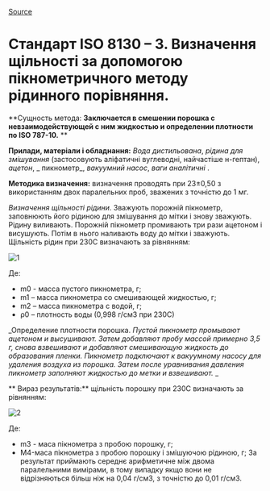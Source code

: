 [Source](http://vseokraskah.net/standart-iso-8130-3 "Permalink to Стандарт ISO 8130 – 3. Определение плотности с помощью пикнометрического метода жидкостного сравнения.")

# Стандарт ISO 8130 – 3. Визначення щільності за допомогою пікнометричного методу рідинного порівняння.

**Сущность метода: **Заключается в смешении порошка с невзаимодействующей с ним жидкостью и определении плотности по ISO 787-10.** **

**Прилади, матеріали і обладнання:** _Вода дистильована_, _рідина для змішування_ (застосовують аліфатичні вуглеводні, найчастіше н-гептан), _ацетон_, _ пикнометр_, _вакуумний насос_, _ваги аналітичні_ .

**Методика визначення:** визначення проводять при 23±0,50 з використанням двох паралельних проб, зважених з точністю до 1 мг.

_Визначення щільності рідини_.  Зважують порожній пікнометр, заповнюють його рідиною для змішування до мітки і знову зважують. Рідину виливають. Порожній пікнометр промивають три рази ацетоном і висушують. Потім в нього наливають воду до мітки і зважують.
Щільність рідин при 230С визначають за рівнянням:

![][1]

Де:

*  m0 - масса пустого пикнометра, г;
* m1 – масса пикнометра со смешивающей жидкостью, г; 
* m2 – масса пикнометра с водой, г;
* ρ0 – плотность воды (0,998 г/см3 при 230С)

_Определение плотности порошка. _Пустой пикнометр промывают ацетоном и высушивают. Затем добавляют пробу массой примерно 3,5 г, снова взвешивают и добавляют смешивающую жидкость до образования пленки. Пикнометр подключают к вакуумному насосу для удаления воздуха из порошка. Затем после уравнивания давления пикнометр заполняют жидкостью до метки и взвешивают._ _

** Вираз результатів:** щільність порошку при 230С визначають за рівнянням:

![][2]

Де:

*  m3 - маса пікнометра з пробою порошку, г;
* M4-маса пікнометра з пробою порошку і змішуючою рідиною, г; 
За результат приймають середнє арифметичне між двома паралельними вимірами, в тому випадку якщо вони не відрізняються більш ніж на 0,04 г/см3, з точністю до 0,01 г/см3.
 

[1]: /img/13.jpg "1"
[2]: /img/22.jpg "2"

  